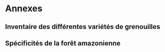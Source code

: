 # Annexes

## Inventaire des différentes variétés de grenouilles


## Spécificités de la forêt amazonienne
